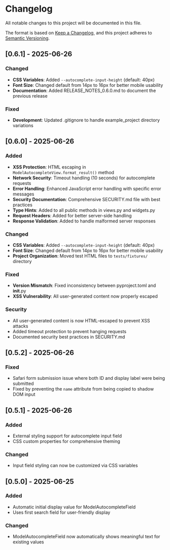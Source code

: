 # Changelog

All notable changes to this project will be documented in this file.

The format is based on [Keep a Changelog](https://keepachangelog.com/en/1.0.0/),
and this project adheres to [Semantic Versioning](https://semver.org/spec/v2.0.0.html).

## [0.6.1] - 2025-06-26

### Changed

- **CSS Variables**: Added `--autocomplete-input-height` (default: 40px)
- **Font Size**: Changed default from 14px to 16px for better mobile usability
- **Documentation**: Added RELEASE_NOTES_0.6.0.md to document the previous release

### Fixed

- **Development**: Updated .gitignore to handle example_project directory variations

## [0.6.0] - 2025-06-26

### Added

- **XSS Protection**: HTML escaping in `ModelAutocompleteView.format_result()` method
- **Network Security**: Timeout handling (10 seconds) for autocomplete requests
- **Error Handling**: Enhanced JavaScript error handling with specific error messages
- **Security Documentation**: Comprehensive SECURITY.md file with best practices
- **Type Hints**: Added to all public methods in views.py and widgets.py
- **Request Headers**: Added for better server-side handling
- **Response Validation**: Added to handle malformed server responses

### Changed

- **CSS Variables**: Added `--autocomplete-input-height` (default: 40px)
- **Font Size**: Changed default from 14px to 16px for better mobile usability
- **Project Organization**: Moved test HTML files to `tests/fixtures/` directory

### Fixed

- **Version Mismatch**: Fixed inconsistency between pyproject.toml and __init__.py
- **XSS Vulnerability**: All user-generated content now properly escaped

### Security

- All user-generated content is now HTML-escaped to prevent XSS attacks
- Added timeout protection to prevent hanging requests
- Documented security best practices in SECURITY.md

## [0.5.2] - 2025-06-26

### Fixed

- Safari form submission issue where both ID and display label were being submitted
- Fixed by preventing the `name` attribute from being copied to shadow DOM input

## [0.5.1] - 2025-06-26

### Added

- External styling support for autocomplete input field
- CSS custom properties for comprehensive theming

### Changed

- Input field styling can now be customized via CSS variables

## [0.5.0] - 2025-06-25

### Added

- Automatic initial display value for ModelAutocompleteField
- Uses first search field for user-friendly display

### Changed

- ModelAutocompleteField now automatically shows meaningful text for existing values
